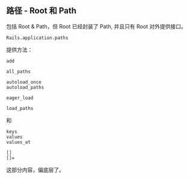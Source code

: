 ## 路径 - Root 和 Path

包括 Root & Path，但 Root 已经封装了 Path, 并且只有 Root 对外提供接口。

```
Rails.application.paths
```

提供方法：

```
add

all_paths

autoload_once
autoload_paths

eager_load

load_paths
```

和

```
keys
values
values_at

[]
[]=
```

这部分内容，偏底层了。

